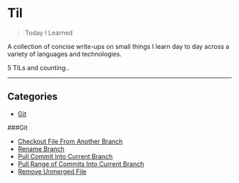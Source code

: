 # Til
> Today I Learned

A collection of concise write-ups on small things I learn day to day across a variety of languages and technologies. 

5 TILs and counting..

-----------------

## Categories
* [Git](#git)

###Git

- [Checkout File From Another Branch](git/checkout-file-from-another-branch.md)
- [Rename Branch](git/rename-branch.md)
- [Pull Commit Into Current Branch](git/pull-commit-into-branch.md)
- [Pull Range of Commits Into Current Branch](git/pull-range-of-commits-into-branch.md)
- [Remove Unmerged File](git/remove-unmerged-file.md)

